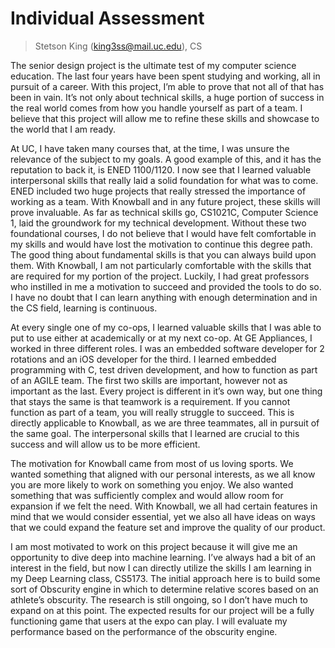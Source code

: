 # Individual Assessment

> Stetson King (king3ss@mail.uc.edu), CS

The senior design project is the ultimate test of my computer science education. The last four years have been spent studying and working, all in pursuit of a career. With this project, I’m able to prove that not all of that has been in vain. It’s not only about technical skills, a huge portion of success in the real world comes from how you handle yourself as part of a team. I believe that this project will allow me to refine these skills and showcase to the world that I am ready.

At UC, I have taken many courses that, at the time, I was unsure the relevance of the subject to my goals. A good example of this, and it has the reputation to back it, is ENED 1100/1120. I now see that I learned valuable interpersonal skills that really laid a solid foundation for what was to come. ENED included two huge projects that really stressed the importance of working as a team. With Knowball and in any future project, these skills will prove invaluable. As far as technical skills go, CS1021C, Computer Science 1, laid the groundwork for my technical development. Without these two foundational courses, I do not believe that I would have felt comfortable in my skills and would have lost the motivation to continue this degree path. The good thing about fundamental skills is that you can always build upon them. With Knowball, I am not particularly comfortable with the skills that are required for my portion of the project. Luckily, I had great professors who instilled in me a motivation to succeed and provided the tools to do so. I have no doubt that I can learn anything with enough determination and in the CS field, learning is continuous.

At every single one of my co-ops, I learned valuable skills that I was able to put to use either at academically or at my next co-op. At GE Appliances, I worked in three different roles. I was an embedded software developer for 2 rotations and an iOS developer for the third. I learned embedded programming with C, test driven development, and how to function as part of an AGILE team. The first two skills are important, however not as important as the last. Every project is different in it’s own way, but one thing that stays the same is that teamwork is a requirement. If you cannot function as part of a team, you will really struggle to succeed. This is directly applicable to Knowball, as we are three teammates, all in pursuit of the same goal. The interpersonal skills that I learned are crucial to this success and will allow us to be more efficient.

The motivation for Knowball came from most of us loving sports. We wanted something that aligned with our personal interests, as we all know you are more likely to work on something you enjoy. We also wanted something that was sufficiently complex and would allow room for expansion if we felt the need. With Knowball, we all had certain features in mind that we would consider essential, yet we also all have ideas on ways that we could expand the feature set and improve the quality of our product.

I am most motivated to work on this project because it will give me an opportunity to dive deep into machine learning. I’ve always had a bit of an interest in the field, but now I can directly utilize the skills I am learning in my Deep Learning class, CS5173. The initial approach here is to build some sort of Obscurity engine in which to determine relative scores based on an athlete’s obscurity. The research is still ongoing, so I don’t have much to expand on at this point. The expected results for our project will be a fully functioning game that users at the expo can play. I will evaluate my performance based on the performance of the obscurity engine.
